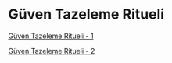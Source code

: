 # Güven Tazeleme Ritueli


[Güven Tazeleme Ritueli - 1](guven-tazeleme-ritueli-1.md)

[Güven Tazeleme Ritueli - 2](guven-tazeleme-ritueli-2.md)










